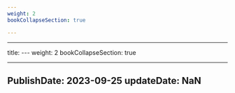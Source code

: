 ```yaml
---
weight: 2
bookCollapseSection: true

---
```

---
title: ---
weight: 2
bookCollapseSection: true

---

PublishDate: 2023-09-25
updateDate: NaN
---
